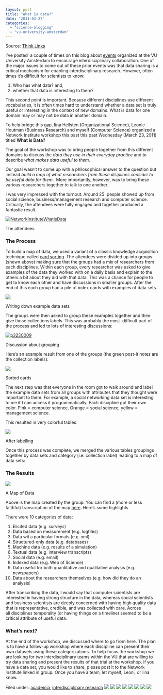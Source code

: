 ```yaml
---
layout: post
title: "What is data?"
date: "2011-03-27"
categories: 
  - "science-blogging"
  - "vu-university-amsterdam"
---
```


Source: [Think Links](\"http://thinklinks.wordpress.com/feed/\")

I’ve posted  a couple of times on this blog about [events](http://thinklinks.wordpress.com/2010/09/29/colliding-computer-science-and-social-science-at-the-vu-ii/ "Colliding Computer Science and Social Science at the VU II") organized at the VU University Amsterdam to encourage interdisciplinary collaboration. One of the major issues to come out of these prior events was that data sharing is a critical mechanism for enabling interdisciplinary research. However, often times it’s difficult for scientists to know:

1. Who has what data? and;
2. whether that data is interesting to them?

This second point is important. Because different disciplines use different vocabularies, it is often times hard to understand whether a data set is truly useful or interesting in the context of new domains. What is data for one domain may or may not be data in another domain.

To help bridge this gap, Iina Hellsten (Organizational Science), Leonie Houtman (Business Research) and myself (Computer Science) organized a Network Institute workshop this past this past Wednesday (March 23, 2011) titled **What is Data?**

The goal of the workshop was to bring people together from this different domains to discuss the _data they use in their everyday practice_ and to describe _what makes data useful to them_.

Our goal wasn’t to come up with a philosophical answer to the question but instead _build a map of what researchers from these disiplines consider to be useful data for them_.  More importantly, however, was to bring these various researchers together to talk to one another.

I was very impressed with the turnout. Around 25  people showed up from social science, business/management research and computer science. Critically, the attendees were fully engaged and together produced a fantastic result.

[![](http://thinklinks.files.wordpress.com/2011/03/p3230011.jpg?w=300&h=225 "NetworkInstituteWhatisData")](http://thinklinks.files.wordpress.com/2011/03/p3230011.jpg)

The attendees

### The Process

To build a map of data, we used a variant of a classic knowledge acquisition technique called [card sorting](http://en.wikipedia.org/wiki/Card_sorting). The attendees were divided up into groups (shown above) making sure that the groups had a mix of researchers from each disciplines. Within each group, every researcher was asked to give examples of the data they worked with on a daily basis and explain to the others a bit about they did with that data. This was a chance for people to get to know each other and have discussions in smaller groups. After the end of this each group had a pile of index cards with examples of data sets.

[![](http://thinklinks.files.wordpress.com/2011/03/p3230004.jpg?w=300&h=225)](http://thinklinks.files.wordpress.com/2011/03/p3230004.jpg)

Writing down example data sets

The groups were then asked to group these examples together and then give those collections labels. This was probably the most  difficult part of the process and led to lots of interesting discussions:

[![](http://thinklinks.files.wordpress.com/2011/03/p3230009.jpg?w=300&h=225 "p3230009")](http://thinklinks.files.wordpress.com/2011/03/p3230009.jpg)

Discussion about grouping

Here’s an example result from one of the groups (the green post-it notes are the collection labels):

[![](http://thinklinks.files.wordpress.com/2011/03/p3230014.jpg?w=300&h=225)](http://thinklinks.files.wordpress.com/2011/03/p3230014.jpg)

Sorted cards

The next step was that everyone in the room got to walk around and label the example data sets from all groups with attributes that they thought were important to them. For example, a social networking data set is interesting to me if I can access it programmatically. Each discipline got their own color. Pink = computer science, Orange = social science, yellow = management science.

This resulted in very colorful tables:

[![](http://thinklinks.files.wordpress.com/2011/03/p3230021.jpg?w=300&h=225)](http://thinklinks.files.wordpress.com/2011/03/p3230021.jpg)

After labelling

Once this process was complete, we merged the various tables groupings together by data sets and category (i.e. collection label) leading to a map of data sets:

### The Results

[![](http://thinklinks.files.wordpress.com/2011/03/p3230028.jpg?w=300&h=225)](http://thinklinks.files.wordpress.com/2011/03/p3230028.jpg)

A Map of Data

Above is the map created by the group. You can find a (more or less faithful) transcription of the map [here](http://www.few.vu.nl/~pgroth/datamap.txt). Here’s some highlights.

There were 10 categories of data:

1. Elicited data (e.g. surveys)
2. Data based on measurement (e.g. logfiles)
3. Data wit a particular formats (e.g. xml)
4. Structured-only data (e.g. databases)
5. Machine data (e.g. results of a simulation)
6. Textual data (e.g. interview transcripts)
7. Social data (e.g. email)
8. Indexed data (e.g. Web of Science)
9. Data useful for both quantitative and qualitative analysis (e.g. newspapers)
10. Data about the researchers themselves (e.g. how did they do an analysis)

After transcribing the data, I would say that computer scientists are interested in having strong structure in the data, whereas social scientists and business scientists are deeply concerned with having high quality data that is representative, credible, and was collected with care. Across all disciplines temporality (or having things on a timeline) seemed to be a critical attribute of useful data.

### What’s next?

At the end of the workshop, we discussed where to go from here. The plan is to have a follow-up workshop where each discipline can present their own datasets using these categorizations. To help focus the workshop we are looking for two interdisciplinary teams within the VU that are willing to try data sharing and present the results of that trial at the workshop. If you have a data set, you would like to share, please post it to the Network Institute linked in group. Once you have a team, let myself, Leoni, or Iina know.

  
Filed under: [academia](http://thinklinks.wordpress.com/category/academia/), [interdisciplinary research](http://thinklinks.wordpress.com/category/interdisciplinary-research/) [![](http://feeds.wordpress.com/1.0/comments/thinklinks.wordpress.com/281/)](http://feeds.wordpress.com/1.0/gocomments/thinklinks.wordpress.com/281/) [![](http://feeds.wordpress.com/1.0/delicious/thinklinks.wordpress.com/281/)](http://feeds.wordpress.com/1.0/godelicious/thinklinks.wordpress.com/281/) [![](http://feeds.wordpress.com/1.0/facebook/thinklinks.wordpress.com/281/)](http://feeds.wordpress.com/1.0/gofacebook/thinklinks.wordpress.com/281/) [![](http://feeds.wordpress.com/1.0/twitter/thinklinks.wordpress.com/281/)](http://feeds.wordpress.com/1.0/gotwitter/thinklinks.wordpress.com/281/) [![](http://feeds.wordpress.com/1.0/stumble/thinklinks.wordpress.com/281/)](http://feeds.wordpress.com/1.0/gostumble/thinklinks.wordpress.com/281/) [![](http://feeds.wordpress.com/1.0/digg/thinklinks.wordpress.com/281/)](http://feeds.wordpress.com/1.0/godigg/thinklinks.wordpress.com/281/) [![](http://feeds.wordpress.com/1.0/reddit/thinklinks.wordpress.com/281/)](http://feeds.wordpress.com/1.0/goreddit/thinklinks.wordpress.com/281/) ![](http://stats.wordpress.com/b.gif?host=thinklinks.wordpress.com&blog=5274753&post=281&subd=thinklinks&ref=&feed=1)

